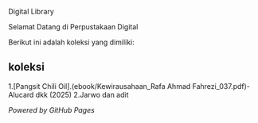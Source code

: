 Digital Library

Selamat Datang di Perpustakaan Digital

Berikut ini adalah koleksi yang dimiliki:

## koleksi
1.[Pangsit Chili Oil].(ebook/Kewirausahaan_Rafa Ahmad Fahrezi_037.pdf)-Alucard dkk (2025)
2.Jarwo dan adit


*Powered by GitHub Pages*
